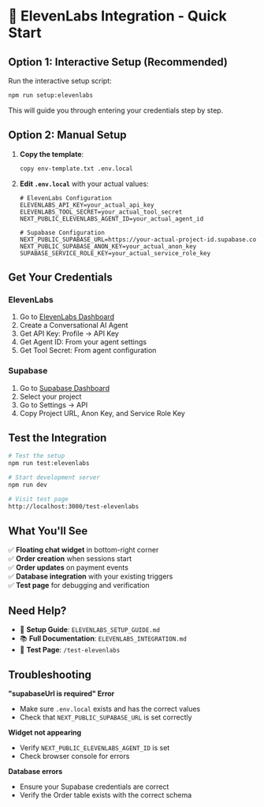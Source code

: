# 🚀 ElevenLabs Integration - Quick Start

## Option 1: Interactive Setup (Recommended)

Run the interactive setup script:

```bash
npm run setup:elevenlabs
```

This will guide you through entering your credentials step by step.

## Option 2: Manual Setup

1. **Copy the template**:
   ```bash
   copy env-template.txt .env.local
   ```

2. **Edit `.env.local`** with your actual values:
   ```env
   # ElevenLabs Configuration
   ELEVENLABS_API_KEY=your_actual_api_key
   ELEVENLABS_TOOL_SECRET=your_actual_tool_secret
   NEXT_PUBLIC_ELEVENLABS_AGENT_ID=your_actual_agent_id

   # Supabase Configuration
   NEXT_PUBLIC_SUPABASE_URL=https://your-actual-project-id.supabase.co
   NEXT_PUBLIC_SUPABASE_ANON_KEY=your_actual_anon_key
   SUPABASE_SERVICE_ROLE_KEY=your_actual_service_role_key
   ```

## Get Your Credentials

### ElevenLabs
1. Go to [ElevenLabs Dashboard](https://elevenlabs.io/)
2. Create a Conversational AI Agent
3. Get API Key: Profile → API Key
4. Get Agent ID: From your agent settings
5. Get Tool Secret: From agent configuration

### Supabase
1. Go to [Supabase Dashboard](https://supabase.com/dashboard)
2. Select your project
3. Go to Settings → API
4. Copy Project URL, Anon Key, and Service Role Key

## Test the Integration

```bash
# Test the setup
npm run test:elevenlabs

# Start development server
npm run dev

# Visit test page
http://localhost:3000/test-elevenlabs
```

## What You'll See

✅ **Floating chat widget** in bottom-right corner  
✅ **Order creation** when sessions start  
✅ **Order updates** on payment events  
✅ **Database integration** with your existing triggers  
✅ **Test page** for debugging and verification  

## Need Help?

- 📖 **Setup Guide**: `ELEVENLABS_SETUP_GUIDE.md`
- 📚 **Full Documentation**: `ELEVENLABS_INTEGRATION.md`
- 🧪 **Test Page**: `/test-elevenlabs`

## Troubleshooting

**"supabaseUrl is required" Error**
- Make sure `.env.local` exists and has the correct values
- Check that `NEXT_PUBLIC_SUPABASE_URL` is set correctly

**Widget not appearing**
- Verify `NEXT_PUBLIC_ELEVENLABS_AGENT_ID` is set
- Check browser console for errors

**Database errors**
- Ensure your Supabase credentials are correct
- Verify the Order table exists with the correct schema

